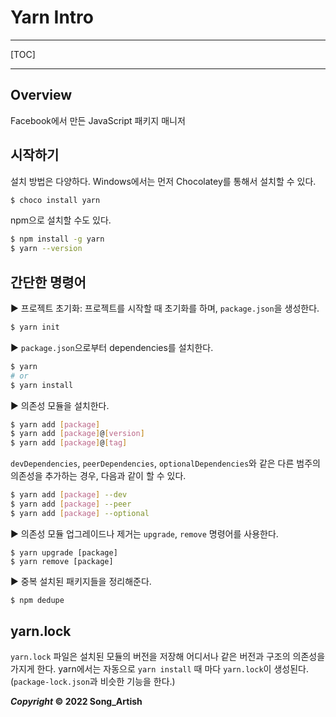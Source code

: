 # Yarn Intro

---

[TOC]

---



## Overview

Facebook에서 만든 JavaScript 패키지 매니저



## 시작하기

설치 방법은 다양하다. Windows에서는 먼저 Chocolatey를 통해서 설치할 수 있다.

```bash
$ choco install yarn
```

npm으로 설치할 수도 있다.

```bash
$ npm install -g yarn
$ yarn --version
```



## 간단한 명령어

:arrow_forward: 프로젝트 초기화: 프로젝트를 시작할 때 초기화를 하며, `package.json`을 생성한다.

```bash
$ yarn init
```

:arrow_forward: `package.json`으로부터 dependencies를 설치한다.

```bash
$ yarn
# or
$ yarn install
```

:arrow_forward: 의존성 모듈을 설치한다.

```bash
$ yarn add [package]
$ yarn add [package]@[version]
$ yarn add [package]@[tag]
```

`devDependencies`, `peerDependencies`, `optionalDependencies`와 같은 다른 범주의 의존성을 추가하는 경우, 다음과 같이 할 수 있다.

```bash
$ yarn add [package] --dev
$ yarn add [package] --peer
$ yarn add [package] --optional
```

:arrow_forward: 의존성 모듈 업그레이드나 제거는 `upgrade`, `remove` 명령어를 사용한다.

```shell
$ yarn upgrade [package]
$ yarn remove [package]
```

:arrow_forward: 중복 설치된 패키지들을 정리해준다.

```bash
$ npm dedupe
```



## yarn.lock

`yarn.lock` 파일은 설치된 모듈의 버전을 저장해 어디서나 같은 버전과 구조의 의존성을 가지게 한다. yarn에서는 자동으로 `yarn install` 때 마다 `yarn.lock`이 생성된다. (`package-lock.json`과 비슷한 기능을 한다.)



***Copyright* © 2022 Song_Artish**
